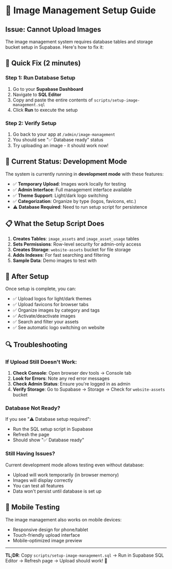 # 🔧 Image Management Setup Guide

## Issue: Cannot Upload Images

The image management system requires database tables and storage bucket setup in Supabase. Here's how to fix it:

## 🚀 Quick Fix (2 minutes)

### Step 1: Run Database Setup
1. Go to your **Supabase Dashboard**
2. Navigate to **SQL Editor**
3. Copy and paste the entire contents of `scripts/setup-image-management.sql`
4. Click **Run** to execute the setup

### Step 2: Verify Setup
1. Go back to your app at `/admin/image-management`
2. You should see "✅ Database ready" status
3. Try uploading an image - it should work now!

## 🧪 Current Status: Development Mode

The system is currently running in **development mode** with these features:

- ✅ **Temporary Upload**: Images work locally for testing
- ✅ **Admin Interface**: Full management interface available
- ✅ **Theme Support**: Light/dark logo switching
- ✅ **Categorization**: Organize by type (logos, favicons, etc.)
- ⚠️ **Database Required**: Need to run setup script for persistence

## 📋 What the Setup Script Does

1. **Creates Tables**: `image_assets` and `image_asset_usage` tables
2. **Sets Permissions**: Row-level security for admin-only access
3. **Creates Storage**: `website-assets` bucket for file storage
4. **Adds Indexes**: For fast searching and filtering
5. **Sample Data**: Demo images to test with

## 🎯 After Setup

Once setup is complete, you can:

- ✅ Upload logos for light/dark themes
- ✅ Upload favicons for browser tabs
- ✅ Organize images by category and tags
- ✅ Activate/deactivate images
- ✅ Search and filter your assets
- ✅ See automatic logo switching on website

## 🔍 Troubleshooting

### If Upload Still Doesn't Work:

1. **Check Console**: Open browser dev tools → Console tab
2. **Look for Errors**: Note any red error messages
3. **Check Admin Status**: Ensure you're logged in as admin
4. **Verify Storage**: Go to Supabase → Storage → Check for `website-assets` bucket

### Database Not Ready?

If you see "⚠️ Database setup required":
- Run the SQL setup script in Supabase
- Refresh the page
- Should show "✅ Database ready"

### Still Having Issues?

Current development mode allows testing even without database:
- Upload will work temporarily (in browser memory)
- Images will display correctly
- You can test all features
- Data won't persist until database is set up

## 📱 Mobile Testing

The image management also works on mobile devices:
- Responsive design for phone/tablet
- Touch-friendly upload interface
- Mobile-optimized image preview

---

**TL;DR**: Copy `scripts/setup-image-management.sql` → Run in Supabase SQL Editor → Refresh page → Upload should work! 🎉 